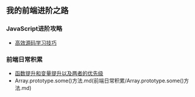## 我的前端进阶之路
### JavaScript进阶攻略
* [高效源码学习技巧](JavaScript进阶攻略/高效源码学习技巧.md)
### 前端日常积累
* [函数提升和变量提升以及两者的优先级](前端日常积累/函数提升和变量提升以及两者的优先级.md)
* Array.prototype.some()方法.md(前端日常积累/Array.prototype.some()方法.md)
